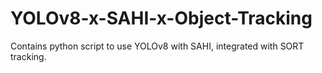# YOLOv8-x-SAHI-x-Object-Tracking
Contains python script to use YOLOv8 with SAHI, integrated with SORT tracking.
